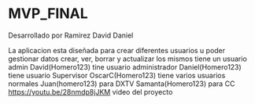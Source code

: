 # MVP_FINAL

Desarrollado por Ramirez David Daniel

La aplicacion esta diseñada para crear diferentes usuarios u poder gestionar datos
crear, ver, borrar y actualizar los mismos
tiene un usuario admin 
David(Homero123)
tine usuario administrador
Daniel(Homero123)
tiene usuario Supervisor
OscarC(Homero123)
tiene varios usuarios normales
Juan(homero123) para DXTV
Samanta(Homero123) para CC
https://youtu.be/28nmdp8jJKM video del proyecto
